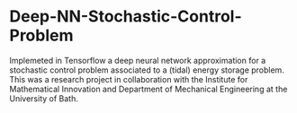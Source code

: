 # Deep-NN-Stochastic-Control-Problem
Implemeted in Tensorflow a deep neural network approximation for a stochastic control problem associated to a (tidal) energy storage problem. This was a research project in collaboration with the Institute for Mathematical Innovation and Department of Mechanical Engineering at the University of Bath.

